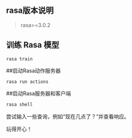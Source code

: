 ## rasa版本说明
> rasa>=3.0.2

## 训练 Rasa 模型
```shell
rasa train
```

##启动Rasa动作服务器
```shell
rasa run actions
```

##启动Rasa服务器和客户端
```bash
rasa shell
```

尝试输入一些查询，例如“现在几点了？”并查看响应。

玩得开心！
